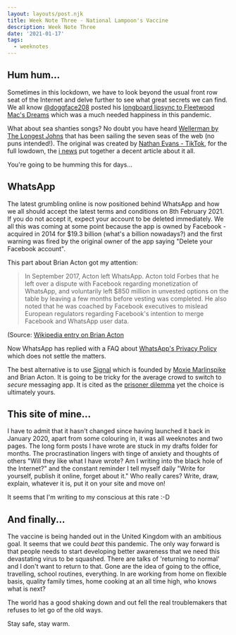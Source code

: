```yaml
---
layout: layouts/post.njk
title: Week Note Three - National Lampoon's Vaccine
description: Week Note Three
date: '2021-01-17'
tags:
  - weeknotes
---
```


## Hum hum...

Sometimes in this lockdown, we have to look beyond the usual front row seat of the Internet and delve further to see what great secrets we can find. We all know  [@doggface208](https://twitter.com/doggface208/) posted his [longboard lipsync to Fleetwood Mac's Dreams](https://twitter.com/doggface208/status/1310295094545641472) which was a much needed happiness in this pandemic.

What about sea shanties songs? No doubt you have heard [Wellerman by The Longest Johns](https://www.youtube.com/watch?v=-KO7cofMJH0) that has been sailing the seven seas of the web (no puns intended!). The original was created by [Nathan Evans - TikTok](https://www.tiktok.com/@nathanevanss/video/6910995345421962498), for the full lowdown, the [i news](https://inews.co.uk/light-relief/offbeat/sea-shanty-tiktok-the-wellerman-nathan-evans-policeman-scottish-829800) put together a decent article about it all.

You're going to be humming this for days...

## WhatsApp

The latest grumbling online is now positioned behind WhatsApp and how we all should accept the latest terms and conditions on 8th February 2021. If you do not accept it, expect your account to be deleted immediately. We all this was coming at some point because the app is owned by Facebook - acquired in 2014 for $19.3 billion (what's a billion nowadays?) and the first warning was fired by the original owner of the app saying "Delete your Facebook account".

This part about Brian Acton got my attention:

> In September 2017, Acton left WhatsApp. Acton told Forbes that he left over a dispute with Facebook regarding monetization of WhatsApp, and voluntarily left $850 million in unvested options on the table by leaving a few months before vesting was completed. He also noted that he was coached by Facebook executives to mislead European regulators regarding Facebook's intention to merge Facebook and WhatsApp user data.

(Source: [Wikipedia entry on Brian Acton](https://en.wikipedia.org/wiki/Brian_Acton)

Now WhatsApp has replied with a FAQ about [WhatsApp's Privacy Policy](https://faq.whatsapp.com/general/security-and-privacy/answering-your-questions-about-whatsapps-privacy-policy/?lang=en) which does not settle the matters.

The best alternative is to use [Signal](https://signal.org) which is founded by [Moxie Marlinspike](https://en.wikipedia.org/wiki/Moxie_Marlinspike) and Brian Acton. It is going to be tricky for the average crowd to switch to _secure_ messaging app. It is cited as the [prisoner dilemma](https://en.wikipedia.org/wiki/Prisoner%27s_dilemma) yet the choice is ultimately yours.

## This site of mine...

I have to admit that it hasn't changed since having launched it back in January 2020, apart from some colouring in, it was all weeknotes and two pages. The long form posts I have wrote are stuck in my drafts folder for months. The procrastination lingers with tinge of anxiety and thoughts of others "Will they like what I have wrote? Am I writing into the black hole of the Internet?" and the constant reminder I tell myself daily "Write for yourself, publish it online, forget about it." Who really cares? Write, draw, explain, whatever it is, put it on your site and move on!

It seems that I'm writing to my conscious at this rate :-D

## And finally...

The vaccine is being handed out in the United Kingdom with an ambitious goal. It seems that we could _beat_ this pandemic. The only way forward is that people needs to start developing better awareness that we need this devastating virus to be squashed. There are talks of 'returning to normal' and I don't want to return to that. Gone are the idea of going to the office, travelling, school routines, everything. In are working from home on flexible basis, quality family times, home cooking at an all time high, who knows what is next?

The world has a good shaking down and out fell the real troublemakers that refuses to let go of the old ways.

Stay safe, stay warm.
